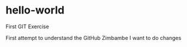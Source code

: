 # hello-world
First GIT Exercise

First attempt to understand the GitHub
Zimbambe
I want to do changes
